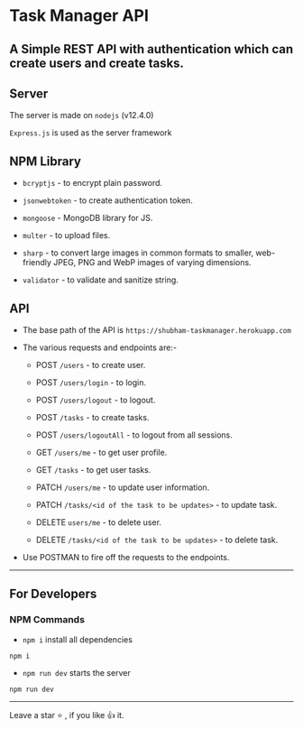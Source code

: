 # Task Manager API



## A Simple REST API with authentication which can create users and create tasks.


## Server

The server is made on `nodejs` (v12.4.0)

`Express.js` is used as the server framework

## NPM Library

* `bcryptjs` - to encrypt plain password.

* `jsonwebtoken` - to create authentication token.

* `mongoose` - MongoDB library for JS.

* `multer` - to upload files.

* `sharp` - to convert large images in common formats to smaller, web-friendly JPEG, PNG and WebP images of varying dimensions.

* `validator` - to validate and sanitize string.


## API

* The base path of the API is `https://shubham-taskmanager.herokuapp.com`

* The various requests and endpoints are:-

  * POST `/users` - to create user.

  * POST `/users/login` - to login.

  * POST `/users/logout` - to logout.

  * POST `/tasks` - to create tasks.

  * POST `/users/logoutAll` - to logout from all sessions.

  * GET `/users/me` - to get user profile.

  * GET `/tasks` - to get user tasks.

  * PATCH `/users/me` - to update user information.

  * PATCH `/tasks/<id of the task to be updates>` - to update task.

  * DELETE `users/me` - to delete user.

  * DELETE `/tasks/<id of the task to be updates>` - to delete task.

* Use POSTMAN to fire off the requests to the endpoints.

---

## For Developers

### NPM Commands

* `npm i` install all dependencies

```terminal
npm i
```

* `npm run dev` starts the server

```terminal
npm run dev
```

---

Leave a star :star: , if you like :+1: it.
